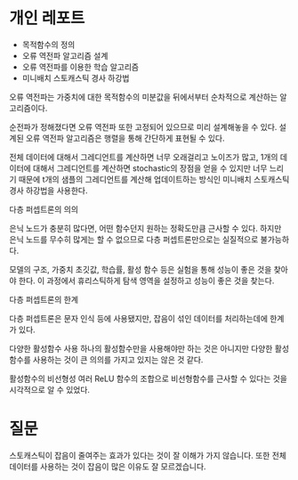 # 개인 레포트

- 목적함수의 정의
- 오류 역전파 알고리즘 설계
- 오류 역전파를 이용한 학습 알고리즘
- 미니배치 스토캐스틱 경사 하강법

오류 역전파는 가중치에 대한 목적함수의 미분값을 뒤에서부터 순차적으로 계산하는 알고리즘이다.

순전파가 정해졌다면 오류 역전파 또한 고정되어 있으므로 미리 설계해놓을 수 있다.
설계된 오류 역전파 알고리즘은 행렬을 통해 간단하게 표현될 수 있다.

전체 데이터에 대해서 그레디언트를 계산하면 너무 오래걸리고 노이즈가 많고, 1개의 데이터에 대해서 그레디언트를 계산하면 stochastic의 장점을 얻을 수 있지만 너무 느리기 때문에 t개의 샘플의 그레디언트를 계산해 업데이트하는 방식인 미니배치 스토캐스틱 경사 하강법을 사용한다.

다층 퍼셉트론의 의의

은닉 노드가 충분히 많다면, 어떤 함수던지 원하는 정확도만큼 근사할 수 있다.
하지만 은닉 노드를 무수히 많게는 할 수 없으므로 다층 퍼셉트론만으로는 실질적으로 불가능하다.

모델의 구조, 가중치 초깃값, 학습률, 활성 함수 등은 실험을 통해 성능이 좋은 것을 찾아야 한다.
이 과정에서 휴리스틱하게 탐색 영역을 설정하고 성능이 좋은 것을 찾는다.

다층 퍼셉트론의 한계

다층 퍼셉트론은 문자 인식 등에 사용됐지만, 잡음이 섞인 데이터를 처리하는데에 한계가 있다.

다양한 활성함수 사용
하나의 활성함수만을 사용해야만 하는 것은 아니지만 다양한 활성함수를 사용하는 것이 큰 의의를 가지고 있지는 않은 것 같다.

활성함수의 비선형성
여러 ReLU 함수의 조합으로 비선형함수를 근사할 수 있다는 것을 시각적으로 알 수 있었다.

# 질문

스토캐스틱이 잡음이 줄여주는 효과가 있다는 것이 잘 이해가 가지 않습니다. 또한 전체 데이터를 사용하는 것이 잡음이 많은 이유도 잘 모르겠습니다.

